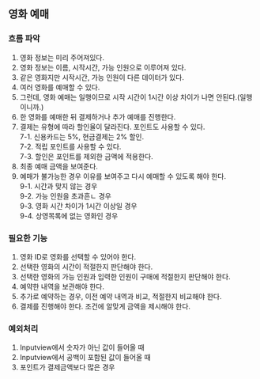 ## 영화 예매

### 흐름 파악
1. 영화 정보는 미리 주어져있다.
2. 영화 정보는 이름, 시작시간, 가능 인원으로 이루어져 있다.
3. 같은 영화지만 시작시간, 가능 인원이 다른 데이터가 있다.
4. 여러 영화를 예매할 수 있다.
5. 그런데, 영화 예매는 일행이므로 시작 시간이 1시간 이상 차이가 나면 안된다.(일행이니까.)
6. 한 영화를 예매한 뒤 결제하거나 추가 예매를 진행한다.
7. 결제는 유형에 따라 할인율이 달라진다. 포인트도 사용할 수 있다.  
7-1. 신용카드는 5%, 현금결제는 2% 할인.  
7-2. 적립 포인트를 사용할 수 있다.  
7-3. 할인은 포인트를 제외한 금액에 적용한다.  
8. 최종 예매 금액을 보여준다.
9. 예매가 불가능한 경우 이유를 보여주고 다시 예매할 수 있도록 해야 한다.  
9-1. 시간과 맞지 않는 경우  
9-2. 가능 인원을 초과흔ㄴ 경우  
9-3. 영화 시간 차이가 1시간 이상일 경우  
9-4. 상영목록에 없는 영화인 경우  

### 필요한 기능
1. 영화 ID로 영화를 선택할 수 있어야 한다.
2. 선택한 영화의 시간이 적절한지 판단해야 한다.
3. 선택한 영화의 가능 인원과 입력한 인원이 구매에 적절한지 판단해야 한다.
4. 예약한 내역을 보관해야 한다.
5. 추가로 예약하는 경우, 이전 예약 내역과 비교, 적절한지 비교해야 한다.
6. 결제를 진행해야 한다. 조건에 알맞게 금액을 제시해야 한다.

### 예외처리
1. Inputview에서 숫자가 아닌 값이 들어올 때
2. Inputview에서 공백이 포함된 값이 들어올 때
3. 포인트가 결제금액보다 많은 경우
